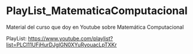 # PlayList_MatematicaComputacional
Material del curso que doy en Youtube sobre Matemática Computacional

PlayList: https://www.youtube.com/playlist?list=PLCl11UFjHurDJglGN0XYuRyouacLpTXKr
